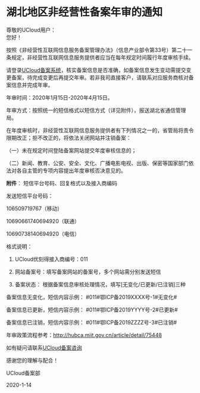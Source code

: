 # 湖北地区非经营性备案年审的通知

尊敬的UCloud用户：  
您好！  

按照《非经营性互联网信息服务备案管理办法》（信息产业部令第33号）第二十一条规定，非经营性互联网信息服务提供者应当在每年规定时间履行年度审核手续。

请登录[UCloud备案系统](https://www.ucloud.cn/site/beian/index.html)，核实备案信息是否准确，如备案信息发生变动需提交变更备案，待完成变更后再提交年审。若非我司直接客户，请联系对应服务商核对备案信息并完成年审。

 

年审时间：2020年1月15日-2020年4月15日。

年审方式：按照统一的短信格式以短信方式（详见附件），报送湖北省通信管理局。

 

在年度审核时，非经营性互联网信息服务提供者有下列情况之一的，省管局将责令限期改正；拒不改正的，将依法关闭网站并注销备案：

（一）未在规定时间登陆备案网站提交年度审核信息的；

（二）新闻、教育、公安、安全、文化、广播电影电视、出版、保密等国家部门依法对各自主管的专项内容提出年度审核否决意见的。

 

**附件**： 短信平台号码、回复格式以及接入商编码

 

发送短信平台号码：

106509719767（移动）

10690661740694920（联通）

10690738140694920（电信）

 

格式说明：

1. UCloud优刻得接入商编号：011

2. 网站备案号：填写备案网站的备案号，多个网站需分别发送短信

3. 备案状态： 根据备案信息审核处理情况，填写[无变化/已更新/已注销]三种

 

备案信息无变化，短信内容示例： #011#鄂ICP备2019XXXX号-1#无变化#

备案信息已更新，短信内容示例： #011#鄂ICP备2019YYYY号-2#已更新#

备案信息已注销，短信内容示例： #011#鄂ICP备2019ZZZZ号-3#已注销#

 



年审政策流程参考：http://hubca.miit.gov.cn/article/detail/75448

如有疑问请联系[UCloud备案咨询](https://spt.ucloud.cn/30002/)



感谢您的理解与配合！

 

UCloud备案部

2020-1-14